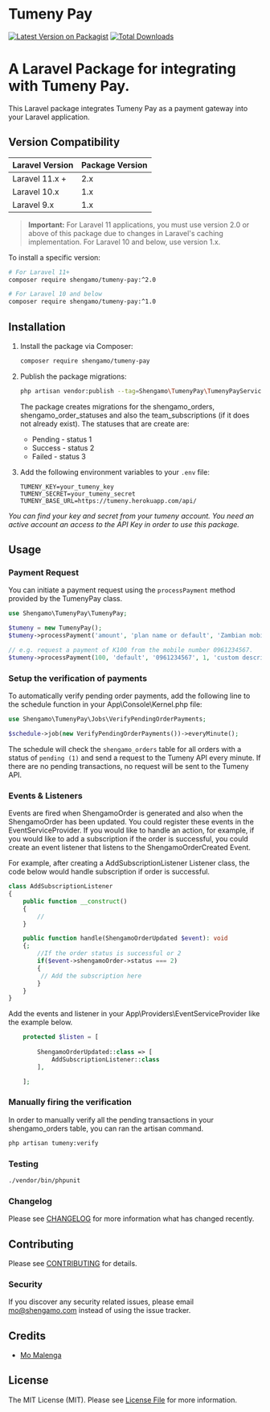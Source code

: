 # Tumeny Pay

[![Latest Version on Packagist](https://img.shields.io/packagist/v/shengamo/tumeny-pay.svg?style=flat-square)](https://packagist.org/packages/shengamo/tumeny-pay)
[![Total Downloads](https://img.shields.io/packagist/dt/shengamo/tumeny-pay.svg?style=flat-square)](https://packagist.org/packages/shengamo/tumeny-pay)

# A Laravel Package for integrating with Tumeny Pay.

This Laravel package integrates Tumeny Pay as a payment gateway into your Laravel application.

## Version Compatibility

| Laravel Version | Package Version |
|-----------------|-----------------|
| Laravel 11.x +  | 2.x             |
| Laravel 10.x    | 1.x             |
| Laravel 9.x     | 1.x             |

> **Important:** For Laravel 11 applications, you must use version 2.0 or above of this package due to changes in Laravel's caching implementation. For Laravel 10 and below, use version 1.x.

To install a specific version:
```bash
# For Laravel 11+
composer require shengamo/tumeny-pay:^2.0

# For Laravel 10 and below
composer require shengamo/tumeny-pay:^1.0
```

## Installation

1. Install the package via Composer:

    ```bash
    composer require shengamo/tumeny-pay
    ```

2. Publish the package migrations:

    ```bash
    php artisan vendor:publish --tag=Shengamo\TumenyPay\TumenyPayServiceProvider
    ```
   The package creates migrations for the shengamo_orders, shengamo_order_statuses and also the team_subscriptions (if
   it does not already exist). The statuses that are create are:

    - Pending - status 1
    - Success - status 2
    - Failed - status 3


3. Add the following environment variables to your `.env` file:

    ```env
    TUMENY_KEY=your_tumeny_key
    TUMENY_SECRET=your_tumeny_secret
    TUMENY_BASE_URL=https://tumeny.herokuapp.com/api/
    ```

*You can find your key and secret from your tumeny account. You need an active account an access to the API Key in order
to use this package.*

## Usage

### Payment Request

You can initiate a payment request using the `processPayment` method provided by the TumenyPay class.

```php
use Shengamo\TumenyPay\TumenyPay;

$tumeny = new TumenyPay();
$tumeny->processPayment('amount', 'plan name or default', 'Zambian mobile number', 'quantity of items', 'description');

// e.g. request a payment of K100 from the mobile number 0961234567.
$tumeny->processPayment(100, 'default', '0961234567', 1, 'custom description');
```

### Setup the verification of payments

To automatically verify pending order payments, add the following line to the schedule function in your
App\Console\Kernel.php file:

```php
use Shengamo\TumenyPay\Jobs\VerifyPendingOrderPayments;

$schedule->job(new VerifyPendingOrderPayments())->everyMinute();

```

The schedule will check the `shengamo_orders` table for all orders with a status of `pending (1)` and send a request to
the Tumeny API every minute. If there are no pending transactions, no request will be sent to the Tumeny API.

### Events & Listeners

Events are fired when ShengamoOrder is generated and also when the ShengamoOrder has been updated. You could register
these events in the EventServiceProvider.
If you would like to handle an action, for example, if you would like to add a subscription if the order is successful,
you could create an event listener that listens to the ShengamoOrderCreated Event.

For example, after creating a AddSubscriptionListener Listener class, the code below would handle subscription if order
is successful.

```php
class AddSubscriptionListener
{
    public function __construct()
    {
        //
    }

    public function handle(ShengamoOrderUpdated $event): void
    {;
        //If the order status is successful or 2
        if($event->shengamoOrder->status === 2)
        {
         // Add the subscription here
        }
    }
}

```

Add the events and listener in your App\Providers\EventServiceProvider like the example below.

```php
    protected $listen = [
        
        ShengamoOrderUpdated::class => [
            AddSubscriptionListener::class
        ],

    ];
```

### Manually firing the verification

In order to manually verify all the pending transactions in your shengamo_orders table, you can ran the artisan command.

```bash
php artisan tumeny:verify
```

### Testing

```bash
./vendor/bin/phpunit
```

### Changelog

Please see [CHANGELOG](CHANGELOG.md) for more information what has changed recently.

## Contributing

Please see [CONTRIBUTING](CONTRIBUTING.md) for details.

### Security

If you discover any security related issues, please email mo@shengamo.com instead of using the issue tracker.

## Credits

- [Mo Malenga](https://github.com/shengamo)

## License

The MIT License (MIT). Please see [License File](LICENSE.md) for more information.
